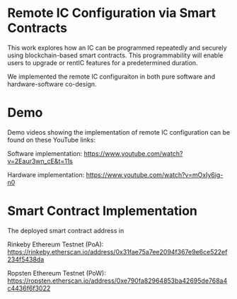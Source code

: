 # Remote IC Configuration via Smart Contracts 

This work explores how an IC can be programmed repeatedly and securely using blockchain-based smart contracts. This programmability will enable users to upgrade or rentIC features for a predetermined duration. 

We implemented the remote IC configuraiton in both pure software and hardware-software co-design.

# Demo

Demo videos showing the implementation of remote IC configuration can be found on these YouTube links:

Software implementation:
https://www.youtube.com/watch?v=2Eaur3wn_cE&t=11s

Hardware implementation:
https://www.youtube.com/watch?v=mOxIy6ig-n0

# Smart Contract Implementation
The deployed smart contract address in

Rinkeby Ethereum Testnet (PoA): https://rinkeby.etherscan.io/address/0x31fae75a7ee2094f367e9e6ce522ef234f5438da

Ropsten Ethereum Testnet (PoW): https://ropsten.etherscan.io/address/0xe790fa82964853ba42695de768a4c4436f6f3022
